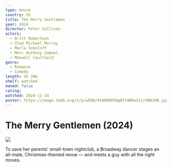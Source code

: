 ```yaml
---
type: movie
country: US
title: The Merry Gentlemen
year: 2024
director: Peter Sullivan
actors:
  - Britt Robertson
  - Chad Michael Murray
  - Marla Sokoloff
  - Marc Anthony Samuel
  - Maxwell Caulfield
genre:
  - Romance
  - Comedy
length: 1h 28m
shelf: watched
owned: false
rating:
watched: 2024-11-24
poster: https://image.tmdb.org/t/p/w500/4t80WORFWqDYf4BRwV2jrXNHJdN.jpg
---
```


# The Merry Gentlemen (2024)

![](https://image.tmdb.org/t/p/w500/4t80WORFWqDYf4BRwV2jrXNHJdN.jpg)

To save her parents' small-town nightclub, a Broadway dancer stages an all-male, Christmas-themed revue — and meets a guy with all the right moves.